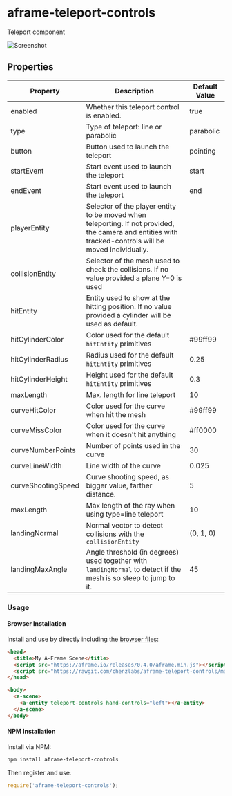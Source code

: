 # aframe-teleport-controls
Teleport component

![Screenshot](https://github.com/chenzlabs/aframe-teleport-controls/raw/master/teleport.png)

## Properties

| Property    | Description                     | Default Value    |
| --------    | -----------                     | -------------    |
| enabled     | Whether this teleport control is enabled. | true |
| type        | Type of teleport: line or parabolic         | parabolic   |
| button      | Button used to launch the teleport         | pointing   |
| startEvent  | Start event used to launch the teleport         | start   |
| endEvent   | Start event used to launch the teleport         | end   |
| playerEntity | Selector of the player entity to be moved when teleporting.  If not provided, the camera and entities with tracked-controls will be moved individually. |  |
| collisionEntity | Selector of the mesh used to check the collisions. If no value provided a plane Y=0 is used |  |
| hitEntity | Entity used to show at the hitting position. If no value provided a cylinder will be used as default. |           |
| hitCylinderColor | Color used for the default `hitEntity` primitives | #99ff99          |
| hitCylinderRadius | Radius used for the default `hitEntity` primitives | 0.25          |
| hitCylinderHeight | Height used for the default `hitEntity` primitives | 0.3 |
| maxLength | Max. length for line teleport | 10 |
| curveHitColor | Color used for the curve when hit the mesh | #99ff99          |
| curveMissColor | Color used for the curve when it doesn't hit anything | #ff0000          |
| curveNumberPoints | Number of points used in the curve | 30          |
| curveLineWidth | Line width of the curve | 0.025          |
| curveShootingSpeed | Curve shooting speed, as bigger value, farther distance. | 5          |
| maxLength | Max length of the ray when using type=line teleport | 10 |
| landingNormal | Normal vector to detect collisions with the `collisionEntity` | (0, 1, 0)          |
| landingMaxAngle | Angle threshold (in degrees) used together with `landingNormal` to detect if the mesh is so steep to jump to it. | 45          |

### Usage

#### Browser Installation

Install and use by directly including the [browser files](dist):

```html
<head>
  <title>My A-Frame Scene</title>
  <script src="https://aframe.io/releases/0.4.0/aframe.min.js"></script>
  <script src="https://rawgit.com/chenzlabs/aframe-teleport-controls/master/dist/aframe-teleport-controls.min.js"></script>
</head>

<body>
  <a-scene>
    <a-entity teleport-controls hand-controls="left"></a-entity>
  </a-scene>
</body>
```

#### NPM Installation

Install via NPM:

```bash
npm install aframe-teleport-controls
```

Then register and use.

```js
require('aframe-teleport-controls');
```
